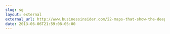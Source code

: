 ```yaml
---
slug: sg
layout: external
external_url: http://www.businessinsider.com/22-maps-that-show-the-deepest-linguistic-conflicts-in-america-2013-6#these-exist-21
date: 2013-06-06T21:59:08-05:00
---
```

